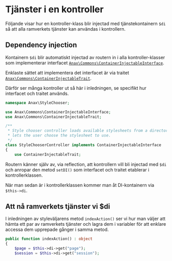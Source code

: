 Tjänster i en kontroller
==========================

Följande visar hur en kontroller-klass blir injectad med tjänstekontainern `$di` så att alla ramverkets tjänster kan användas i kontrollern.



Dependency injection
------------------------

Kontainern `$di` blir automatiskt injectad av routern in i alla kontroller-klasser som implementerar interfacet [`Anax\Commons\ContainerInjectableInterface`](https://github.com/canax/commons/blob/master/src/Commons/ContainerInjectableInterface.php).

Enklaste sättet att implementera det interfacet är via traitet [`Anax\Commons\ContainerInjectableTrait`](https://github.com/canax/commons/blob/master/src/Commons/ContainerInjectableTrait.php).

Därför ser många kontroller ut så här i inledningen, se specifikt hur interfacet och traitet används.

```php
namespace Anax\StyleChooser;

use Anax\Commons\ContainerInjectableInterface;
use Anax\Commons\ContainerInjectableTrait;

/**
 * Style chooser controller loads available stylesheets from a directory and
 * lets the user choose the stylesheet to use.
 */
class StyleChooserController implements ContainerInjectableInterface
{
    use ContainerInjectableTrait;
```

Routern känner själv av, via reflection, att kontrollern vill bli injectad med `$di` och anropar den metod `setDI()` som interfacet och traitet etablerar i kontrollerklassen. 

När man sedan är i kontrollerklassen kommer man åt DI-kontainern via `$this->di`.



Att nå ramverkets tjänster vi $di
------------------------

I inledningen av styleväljarens metod `indexAction()` ser vi hur man väljer att hämta ett par av ramverkets tjänster och lagra dem i variabler för att enklare accessa dem upprepade gånger i samma metod.

```php
public function indexAction() : object
{
    $page = $this->di->get("page");
    $session = $this->di->get("session");
```
